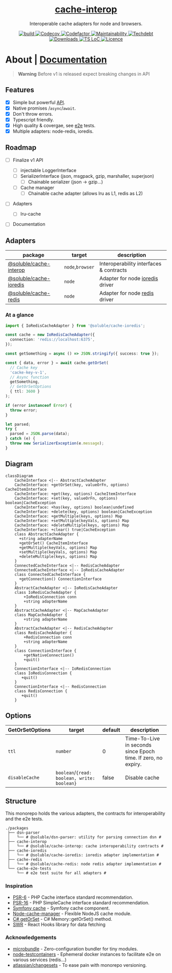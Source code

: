 <div align="center">
  <h1 align="center"><a aria-label="soluble/cache-interop" href="https://github.com/soluble-io/cache-interop">cache-interop</a></h1>
  <p align="center">Interoperable cache adapters for node and browsers.</p>
</div>
<p align="center">
  <a aria-label="Build" href="https://github.com/soluble-io/cache-interop/actions?query=workflow%3ACI">
    <img alt="build" src="https://img.shields.io/github/workflow/status/soluble-io/cache-interop/CI/main?label=CI&logo=github&style=for-the-badge&labelColor=000000" />
  </a>
  <a aria-label="Codecov" href="https://codecov.io/gh/soluble-io/cache-interop">
    <img alt="Codecov" src="https://img.shields.io/codecov/c/github/soluble-io/cache-interop?logo=codecov&style=for-the-badge&labelColor=000000" />
  </a>
  <a aria-label="Codefactor grade" href="https://www.codefactor.io/repository/github/soluble-io/cache-interop">
    <img alt="Codefactor" src="https://img.shields.io/codefactor/grade/github/soluble-io/cache-interop?label=Codefactor&logo=codefactor&style=for-the-badge&labelColor=000000" />
  </a>
  <a aria-label="CodeClimate maintainability" href="https://codeclimate.com/github/soluble-io/cache-interop">
    <img alt="Maintainability" src="https://img.shields.io/codeclimate/maintainability/soluble-io/cache-interop?label=Maintainability&logo=code-climate&style=for-the-badge&labelColor=000000" />
  </a>
  <a aria-label="CodeClimate technical debt" href="https://codeclimate.com/github/soluble-io/cache-interop">
    <img alt="Techdebt" src="https://img.shields.io/codeclimate/tech-debt/soluble-io/cache-interop?label=TechDebt&logo=code-climate&style=for-the-badge&labelColor=000000" />
  </a>
  <a aria-label="Downloads" href="https://npm.im/@soluble/cache-interop">
    <img alt="Downloads" src="https://img.shields.io/npm/dt/@soluble/cache-interop?style=for-the-badge&labelColor=000000" />
  </a>
  <a aria-label="Ts LoC" href="https://github.com/soluble-io/cache-interop/search?l=typescript">  
    <img alt="TS LoC" src="https://img.shields.io/tokei/lines/github/soluble-io/cache-interop?logo=typescript&style=for-the-badge&labelColor=000000" />
  </a>
  <a aria-label="Licence" href="https://github.com/soluble-io/cache-interop/blob/main/LICENSE">
    <img alt="Licence" src="https://img.shields.io/npm/l/@soluble/cache-ioredis?style=for-the-badge&labelColor=000000" />
  </a>
</p>


# About | [Documentation](https://github.com/soluble-io/cache-interop/)

> **Warning** Before v1 is released expect breaking changes in API


## Features

- [x] Simple but powerful [API](./packages/cache-interop/src/cache.interface.ts).
- [x] Native promises /`async`/`await`.
- [x] Don't throw errors.
- [x] Typescript friendly.
- [x] High quality & covergae, see [e2e](packages/cache-e2e-tests/test/suites) tests.
- [x] Multiple adapters: node-redis, ioredis.

## Roadmap

- [ ] Finalize v1 API
    - [ ] injectable LoggerInterface
    - [ ] SerializerInterface (json, msgpack, gzip, marshaller, superjson)
      - [ ] Chainable serializer (json -> gzip...)
    - [ ] Cache manager
      - [ ] Chainable cache adapter (allows lru as L1, redis as L2)
- [ ] Adapters
    - [ ] lru-cache
- [ ] Documentation          


## Adapters

| package                 | target | description                      |
|-------------------------|--------|---------------------------------------|
| [@soluble/cache-interop](./packages/cache-interop) | `node`,`browser` | Interoperability interfaces & contracts  |
| [@soluble/cache-ioredis](./packages/cache-ioredis) | `node` | Adapter for node [ioredis](https://github.com/luin/ioredis) driver |
| [@soluble/cache-redis](./packages/cache-redis) | `node` | Adapter for node [redis](https://github.com/NodeRedis/node-redis) driver |


### At a glance

```typescript
import { IoRedisCacheAdapter } from '@soluble/cache-ioredis';

const cache = new IoRedisCacheAdapter({
  connection: 'redis://localhost:6375',
});

const getSomething = async () => JSON.stringify({ success: true });

const { data, error } = await cache.getOrSet(
  // Cache key
  'cacke-key-v-1',
  // Async function
  getSomething, 
  // GetOrSetOptions
  { ttl: 3600 }
);

if (error instanceof Error) {
  throw error;
}

let parsed;
try {
  parsed = JSON.parse(data);
} catch (e) {
  throw new SerializerException(e.message);
}

```

## Diagram

```mermaid
classDiagram
    CacheInterface <|-- AbstractCacheAdapter
    CacheInterface: +getOrSet(key, valueOrFn, options) CacheItemInterface
    CacheInterface: +get(key, options) CacheItemInterface
    CacheInterface: +set(key, valueOrFn, options) boolean|CacheException
    CacheInterface: +has(key, options) boolean|undefined
    CacheInterface: +delete(key, options) boolean|CacheException
    CacheInterface: +getMultiple(keys, options) Map
    CacheInterface: +setMultiple(keyVals, options) Map
    CacheInterface: +deleteMultiple(keys, options) Map
    CacheInterface: +clear() true|CacheException
    class AbstractCacheAdapter {
      +string adapterName
      +getOrSet() CacheItemInterface
      +getMultiple(keyVals, options) Map
      +setMultiple(keyVals, options) Map
      +deleteMultiple(keys, options) Map
    }
    ConnectedCacheInterface <|-- RedisCacheAdapter
    ConnectedCacheInterface <|-- IoRedisCacheAdapter
    class ConnectedCacheInterface {
      +getConnection() ConnectionInterface
    }
    AbstractCacheAdapter <|-- IoRedisCacheAdapter
    class IoRedisCacheAdapter {
        +IoRedisConnection conn
        +string adapterName
    }
    AbstractCacheAdapter <|-- MapCacheAdapter
    class MapCacheAdapter {
        +string adapterName
    }
    AbstractCacheAdapter <|-- RedisCacheAdapter
    class RedisCacheAdapter {
        +RedisConnection conn   
        +string adapterName    
    }
    class ConnectionInterface {
        +getNativeConnection() 
        +quit()
    }
    ConnectionInterface <|-- IoRedisConnection
    class IoRedisConnection {
       +quit()
    }
    ConnectionInterface <|-- RedisConnection
    class RedisConnection {
       +quit()
    }            
```

## Options


| GetOrSetOptions | target | default | description                                                   |
|-----------------|--------|---------|---------------------------------------------------------------|
| `ttl`           | `number` | 0       | Time-To-Live in seconds since Epoch time. If zero, no expiry. |
| `disableCache`  | `boolean`/`{read: boolean, write: boolean}` | false      | Disable cache                                                 |


  
## Structure

This monorepo holds the various adapters, the contracts for interoperability and the e2e tests.

```
./packages
 ├── dsn-parser
 │   └── # @soluble/dsn-parser: utility for parsing connection dsn #
 ├── cache-interop 
 │   └── # @soluble/cache-interop: cache interoperability contracts #
 ├── cache-ioredis
 │   └── # @soluble/cache-ioredis: ioredis adapter implementation #
 ├── cache-redis
 │   └── # @soluble/cache-redis: node redis adapter implementation #
 └── cache-e2e-tests
     └── # e2e test suite for all adapters #
```

### Inspiration

- [PSR-6](https://www.php-fig.org/psr/psr-6/) - PHP Cache interface standard recommendation.
- [PSR-16](https://www.php-fig.org/psr/psr-6/) - PHP SimpleCache interface standard recommendation.
- [Symfony cache](https://github.com/symfony/cache) - Symfony cache component. 
- [Node-cache-manager](https://github.com/BryanDonovan/node-cache-manager) - Flexible NodeJS cache module.
- [C# getOrSet](https://csharp.hotexamples.com/examples/Microsoft.Framework.Caching.Memory/MemoryCache/GetOrSet/php-memorycache-getorset-method-examples.html) - C# Memory::getOrSet() method.
- [SWR](https://swr.vercel.app/) - React Hooks library for data fetching

### Acknowledgements

- [microbundle](https://github.com/developit/microbundle) - Zero-configuration bundler for tiny modules. 
- [node-testcontainers](https://github.com/testcontainers/testcontainers-node) - Ephemeral docker instances to facilitate e2e on various services (redis...)
- [atlassian/changesets](https://github.com/atlassian/changesets) - To ease pain with monorepo versioning.

